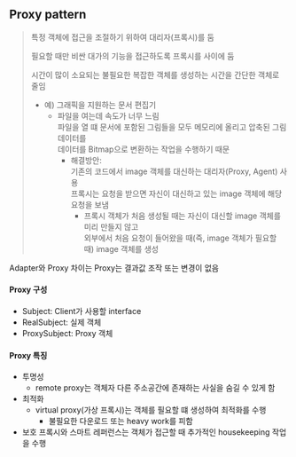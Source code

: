 ## Proxy pattern
> 특정 객체에 접근을 조절하기 위하여 대리자(프록시)를 둠  
>
>필요할 때만 비싼 대가의 기능을 접근하도록 프록시를 사이에 둠  
>
> 시간이 많이 소요되는 불필요한 복잡한 객체를 생성하는 시간을 간단한 객체로 줄임  
> + 예) 그래픽을 지원하는 문서 편집기
>   + 파일을 여는데 속도가 너무 느림  
>       파일을 열 떄 문서에 포함된 그림들을 모두 메모리에 올리고 압축된 그림 데이터를  
>       데이터를 Bitmap으로 변환하는 작업을 수행하기 때문  
>       + 해결방안:  
>           기존의 코드에서 image 객체를 대신하는 대리자(Proxy, Agent) 사용  
>           프록시는 요청을 받으면 자신이 대신하고 있는 image 객체에 해당 요청을 보냄  
>           + 프록시 객체가 처음 생성될 때는 자신이 대신할 image 객체를 미리 만들지 않고  
>             외부에서 처음 요청이 들어왔을 때(즉, image 객체가 필요할 때) image 객체를 생성   

Adapter와 Proxy 차이는 Proxy는 결과값 조작 또는 변경이 없음  

#### Proxy 구성
+ Subject: Client가 사용할 interface  
+ RealSubject: 실제 객체  
+ ProxySubject: Proxy 객체

#### Proxy 특징
+ 투명성
    + remote proxy는 객체자 다른 주소공간에 존재하는 사실을 숨길 수 있게 함  
+ 최적화
    + virtual proxy(가상 프록시)는 객체를 필요할 떄 생성하여 최적화를 수행
        + 불필요한 다운로드 또는 heavy work를 피함
+ 보호 프록시와 스마트 레퍼런스는 객체가 접근할 때 추가적인 housekeeping 작업을 수행